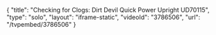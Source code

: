{
    "title": "Checking for Clogs: Dirt Devil Quick Power Upright UD70115",
    "type": "solo",
    "layout": "iframe-static",
    "videoId": "3786506",
    "url": "\/tvpembed\/3786506"
}